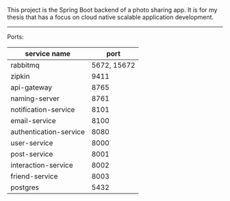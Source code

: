 This project is the Spring Boot backend of a photo sharing app. It is for my thesis that has a focus on cloud native scalable application development.

---

Ports:

| service name           | port        |
|------------------------|-------------|
| rabbitmq               | 5672, 15672 |
| zipkin                 | 9411        |
| api-gateway            | 8765        |
| naming-server          | 8761        |
| notification-service   | 8101        |
| email-service          | 8100        |
| authentication-service | 8080        |
| user-service           | 8000        |
| post-service           | 8001        |
| interaction-service    | 8002        |
| friend-service         | 8003        |
| postgres               | 5432        |


